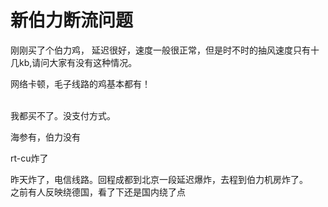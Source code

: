 # 新伯力断流问题


刚刚买了个伯力鸡， 延迟很好，速度一般很正常，但是时不时的抽风速度只有十几kb,请问大家有没有这种情况。

网络卡顿，毛子线路的鸡基本都有！<br />
<br />
<img src="static/image/smiley/default/lol.gif" smilieid="12" border="0" alt="" /><img src="static/image/smiley/default/lol.gif" smilieid="12" border="0" alt="" /><img src="static/image/smiley/default/lol.gif" smilieid="12" border="0" alt="" />

我都买不了。没支付方式。

海参有，伯力没有

rt-cu炸了

昨天炸了，电信线路。回程成都到北京一段延迟爆炸，去程到伯力机房炸了。<br />
之前有人反映绕德国，看了下还是国内绕了点
